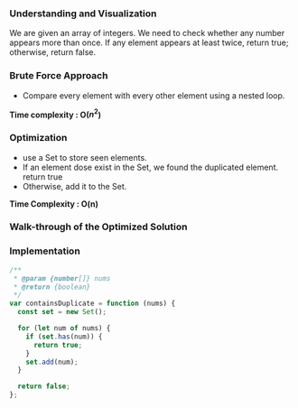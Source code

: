 ### Understanding and Visualization

We are given an array of integers. We need to check whether any number appears more than once. If any element appears at least twice, return true; otherwise, return false.

### Brute Force Approach

- Compare every element with every other element using a nested loop.

**Time complexity : O($n^2$)**

### Optimization

- use a Set to store seen elements.
- If an element dose exist in the Set, we found the duplicated element. return true
- Otherwise, add it to the Set.

**Time Complexity : O(n)**

### Walk-through of the Optimized Solution

### Implementation

```jsx
/**
 * @param {number[]} nums
 * @return {boolean}
 */
var containsDuplicate = function (nums) {
  const set = new Set();

  for (let num of nums) {
    if (set.has(num)) {
      return true;
    }
    set.add(num);
  }

  return false;
};
```
